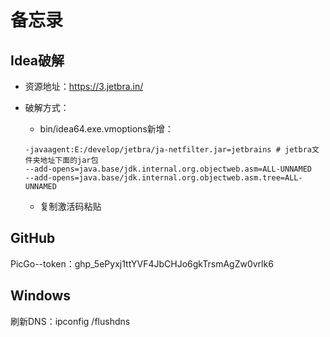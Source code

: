 # 备忘录

## Idea破解

- 资源地址：https://3.jetbra.in/

- 破解方式：

  - bin/idea64.exe.vmoptions新增：

  ```properties
  -javaagent:E:/develop/jetbra/ja-netfilter.jar=jetbrains # jetbra文件夹地址下面的jar包
  --add-opens=java.base/jdk.internal.org.objectweb.asm=ALL-UNNAMED
  --add-opens=java.base/jdk.internal.org.objectweb.asm.tree=ALL-UNNAMED
  ```

  - 复制激活码粘贴

## GitHub

PicGo--token：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

## Windows

刷新DNS：ipconfig /flushdns


